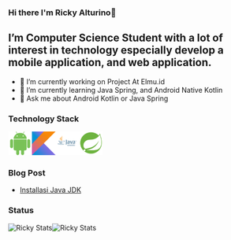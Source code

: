 ### Hi there I'm Ricky Alturino👋
##  I’m Computer Science Student with a lot of interest in technology especially develop a mobile application, and web application.

- 🔭 I’m currently working on Project At Elmu.id
- 🌱 I’m currently learning Java Spring, and Android Native Kotlin
- 💬 Ask me about Android Kotlin or Java Spring

### Technology Stack
<img align="left" alt="Android" width="48px" src="https://raw.githubusercontent.com/github/explore/80688e429a7d4ef2fca1e82350fe8e3517d3494d/topics/android/android.png" />
<img align="left" alt="Kotlin" width="48px" src="https://raw.githubusercontent.com/github/explore/80688e429a7d4ef2fca1e82350fe8e3517d3494d/topics/kotlin/kotlin.png" />
<img align="left" alt="Java" width="48px" src="https://raw.githubusercontent.com/github/explore/80688e429a7d4ef2fca1e82350fe8e3517d3494d/topics/java/java.png" />
<img align="left" alt="Spring Boot" width="48px" src="https://raw.githubusercontent.com/github/explore/80688e429a7d4ef2fca1e82350fe8e3517d3494d/topics/spring-boot/spring-boot.png" />

<br/>
<br/>
<br/>

### Blog Post
<!-- BLOG-POST-LIST:START -->
- [Installasi Java JDK](https://onirutla.medium.com/installasi-java-jdk-ec701beeb5cb?source=rss-d9d81c918cc9------2)
<!-- BLOG-POST-LIST:END -->

### Status
<img align="left" alt="Ricky Stats" src="https://github-readme-stats.vercel.app/api?username=onirutlA&show_icons=true&hide_border=false" />
<img align="left" alt="Ricky Stats" src="https://github-readme-stats.vercel.app/api/top-langs/?username=onirutlA&layout=compact"/>
